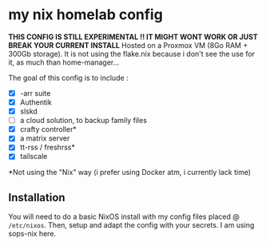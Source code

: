# my nix homelab config

**THIS CONFIG IS STILL EXPERIMENTAL !! IT MIGHT WONT WORK OR JUST BREAK YOUR CURRENT INSTALL**
Hosted on a Proxmox VM (8Go RAM + 300Gb storage). It is not using the flake.nix because i don't see the use for it, as much than home-manager...

The goal of this config is to include :

- [x] -arr suite
- [x] Authentik
- [x] slskd
- [ ] a cloud solution, to backup family files
- [x] crafty controller\*
- [x] a matrix server
- [x] tt-rss / freshrss\*
- [x] tailscale

\*Not using the "Nix" way (i prefer using Docker atm, i currently lack time)

## Installation

You will need to do a basic NixOS install with my config files placed @ `/etc/nixos`.
Then, setup and adapt the config with your secrets. I am using sops-nix here.
